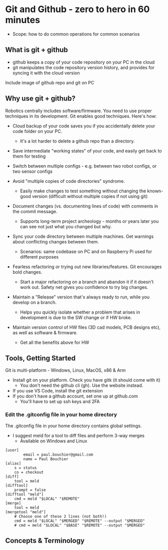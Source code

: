 # Git and Github - zero to hero in 60 minutes

- Scope: how to do common operations for common scenarios

## What is git + github

- github keeps a copy of your code repository on your PC in the cloud
- git manipulates the code repository version history, and provides for
syncing it with the cloud version

Include image of github repo and git on PC

## Why use git + github?

Robotics centrally includes software/firmware. You need to use proper
techniques in its development. Git enables good techniques. Here's how:

- Cloud backup of your code saves you if you accidentally delete your
code folder on your PC. 
  - It's a lot harder to delete a github repo than
a directory.
- Save intermediate "working states" of your code, and easily get back
to them for testing

- Switch between multiple configs - e.g. between two robot configs, or
two sensor configs

- Avoid "multiple copies of code directories" syndrome. 
  - Easily make
changes to test something without changing the known-good
version (difficult without multiple copies if not using git)

- Document changes (vs. documenting lines of code) with comments in the
commit message.
  - Supports long-term project archeology - months or years
later you can see not just what you changed but why.

- Sync your code directory between multiple machines. Get warnings about
conflicting changes between them.
  - Scenarios: same codebase on PC and on Raspberry Pi
used for different purposes

- Fearless refactoring or trying out new libraries/features. Git encourages
bold changes.
  - Start a major refactoring on a branch and abandon it if
it doesn't work out. Safety net gives you confidence to try big changes.

- Maintain a "Release" version that's always ready to run, while you develop
on a branch.
  - Helps you quickly isolate whether a problem that arises in development
is due to the SW change or if HW broke.

- Maintain version control of HW files (3D cad models, PCB designs etc), as well
as software & firmware.
  - Get all the benefits above for HW

## Tools, Getting Started

Git is multi-platform - Windows, Linux, MacOS, x86 & Arm

- Install git on your platform. Check you have gitk (it should come with it)
  - You don't need the github cli (gh). Use the website instead.
- If you use VS Code, install the git extension
- If you don't have a github account, set one up at github.com
  - You'll have to set up ssh keys and 2FA

### Edit the .gitconfig file in your home directory

The .gitconfig file in your home directory contains global settings.

- I suggest meld for a tool to diff files and perform 3-way merges
  - Available on Windows and Linux
```
[user]
        email = paul.bouchier@gmail.com
        name = Paul Bouchier
[alias]
    s = status
    co = checkout
[diff]
    tool = meld
[difftool]
    prompt = false
[difftool "meld"]
    cmd = meld "$LOCAL" "$REMOTE"
[merge]
    tool = meld
[mergetool "meld"]
    # Choose one of these 2 lines (not both!)
    cmd = meld "$LOCAL" "$MERGED" "$REMOTE" --output "$MERGED"
    # cmd = meld "$LOCAL" "$BASE" "$REMOTE" --output "$MERGED"
```

## Concepts & Terminology
